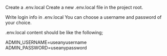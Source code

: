 Create a .env.local
Create a new .env.local file in the project root.

Write login info in .env.local
You can choose a username and password of your choice.

.env.local content should be like the following;

ADMIN_USERNAME=useanyusername
ADMIN_PASSWORD=useanypassword